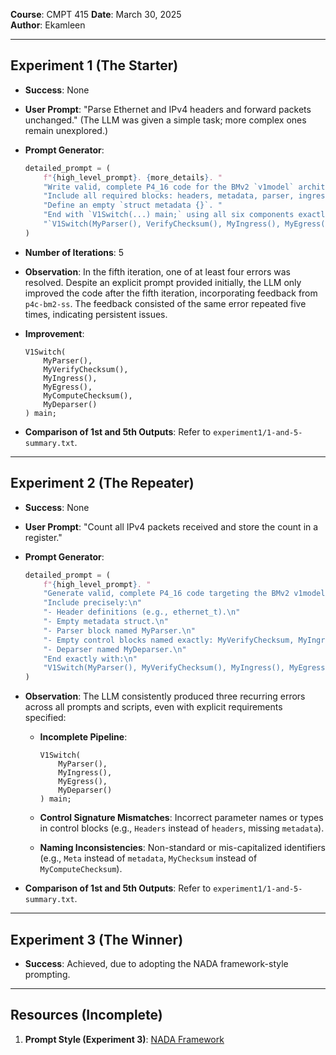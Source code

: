 **Course**: CMPT 415 
**Date**: March 30, 2025  
**Author**: Ekamleen

---

## Experiment 1 (The Starter)

- **Success**: None  
- **User Prompt**: "Parse Ethernet and IPv4 headers and forward packets unchanged." (The LLM was given a simple task; more complex ones remain unexplored.)  
- **Prompt Generator**:  

    ```python
    detailed_prompt = (
        f"{high_level_prompt}. {more_details}. "
        "Write valid, complete P4_16 code for the BMv2 `v1model` architecture that compiles with `p4c-bm2-ss`. "
        "Include all required blocks: headers, metadata, parser, ingress, egress, deparser, VerifyChecksum, ComputeChecksum. "
        "Define an empty `struct metadata {}`. "
        "End with `V1Switch(...) main;` using all six components exactly:\n"
        "`V1Switch(MyParser(), VerifyChecksum(), MyIngress(), MyEgress(), MyComputeChecksum(), MyDeparser()) main;`"
    )
    ```

- **Number of Iterations**: 5  
- **Observation**: In the fifth iteration, one of at least four errors was resolved. Despite an explicit prompt provided initially, the LLM only improved the code after the fifth iteration, incorporating feedback from `p4c-bm2-ss`. The feedback consisted of the same error repeated five times, indicating persistent issues.  
- **Improvement**:  

    ```p4
    V1Switch(
        MyParser(),
        MyVerifyChecksum(),
        MyIngress(),
        MyEgress(),
        MyComputeChecksum(),
        MyDeparser()
    ) main;
    ```

- **Comparison of 1st and 5th Outputs**: Refer to `experiment1/1-and-5-summary.txt`.  

---

## Experiment 2 (The Repeater)

- **Success**: None  
- **User Prompt**: "Count all IPv4 packets received and store the count in a register."  
- **Prompt Generator**:  

    ```python
    detailed_prompt = (
        f"{high_level_prompt}. "
        "Generate valid, complete P4_16 code targeting the BMv2 v1model architecture that compiles with p4c-bm2-ss. "
        "Include precisely:\n"
        "- Header definitions (e.g., ethernet_t).\n"
        "- Empty metadata struct.\n"
        "- Parser block named MyParser.\n"
        "- Empty control blocks named exactly: MyVerifyChecksum, MyIngress, MyEgress, MyComputeChecksum.\n"
        "- Deparser named MyDeparser.\n"
        "End exactly with:\n"
        "V1Switch(MyParser(), MyVerifyChecksum(), MyIngress(), MyEgress(), MyComputeChecksum(), MyDeparser()) main;"
    )
    ```

- **Observation**: The LLM consistently produced three recurring errors across all prompts and scripts, even with explicit requirements specified:  
  - **Incomplete Pipeline**:  

      ```p4
      V1Switch(
          MyParser(),
          MyIngress(),
          MyEgress(),
          MyDeparser()
      ) main;
      ```

  - **Control Signature Mismatches**: Incorrect parameter names or types in control blocks (e.g., `Headers` instead of `headers`, missing `metadata`).  
  - **Naming Inconsistencies**: Non-standard or mis-capitalized identifiers (e.g., `Meta` instead of `metadata`, `MyChecksum` instead of `MyComputeChecksum`).  
- **Comparison of 1st and 5th Outputs**: Refer to `experiment1/1-and-5-summary.txt`.  

---

## Experiment 3 (The Winner)

- **Success**: Achieved, due to adopting the NADA framework-style prompting.  

---

## Resources (Incomplete)

1. **Prompt Style (Experiment 3)**: [NADA Framework](https://github.com/hzy46/NADA.git)  
  


